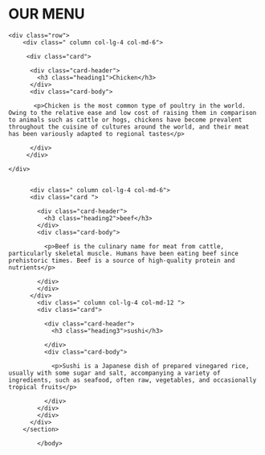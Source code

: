 <!DOCTYPE html>
<html lang="en">
<head>
    <meta charset="UTF-8">
    <meta name="viewport" content="width=device-width, initial-scale=1.0">
    <title>assissment </title>
    <link rel="stylesheet" href="C:\Users\apurva\Desktop\web development\web development\assissment\css\style.css">
    <link href="https://fonts.googleapis.com/css2?family=Krona+One&display=swap" rel="stylesheet">
    <link rel="stylesheet" href="https://stackpath.bootstrapcdn.com/bootstrap/4.5.0/css/bootstrap.min.css" integrity="sha384-9aIt2nRpC12Uk9gS9baDl411NQApFmC26EwAOH8WgZl5MYYxFfc+NcPb1dKGj7Sk" crossorigin="anonymous">
    <script src="https://code.jquery.com/jquery-3.5.1.slim.min.js" integrity="sha384-DfXdz2htPH0lsSSs5nCTpuj/zy4C+OGpamoFVy38MVBnE+IbbVYUew+OrCXaRkfj" crossorigin="anonymous"></script>
<script src="https://cdn.jsdelivr.net/npm/popper.js@1.16.0/dist/umd/popper.min.js" integrity="sha384-Q6E9RHvbIyZFJoft+2mJbHaEWldlvI9IOYy5n3zV9zzTtmI3UksdQRVvoxMfooAo" crossorigin="anonymous"></script>
<script src="https://stackpath.bootstrapcdn.com/bootstrap/4.5.0/js/bootstrap.min.js" integrity="sha384-OgVRvuATP1z7JjHLkuOU7Xw704+h835Lr+6QL9UvYjZE3Ipu6Tp75j7Bh/kR0JKI" crossorigin="anonymous"></script>

</head>

<body>
    <h1>
        OUR MENU
    </h1>
   
<section>
  
    <div class="row">
        <div class=" column col-lg-4 col-md-6">
        
         <div class="card">
        
          <div class="card-header">
            <h3 class="heading1">Chicken</h3>
          </div>
          <div class="card-body">
            
           <p>Chicken is the most common type of poultry in the world. Owing to the relative ease and low cost of raising them in comparison to animals such as cattle or hogs, chickens have become prevalent throughout the cuisine of cultures around the world, and their meat has been variously adapted to regional tastes</p>
          
          </div>
         </div>
    
    </div>
             
          
          <div class=" column col-lg-4 col-md-6">
          <div class="card ">
        
            <div class="card-header">
              <h3 class="heading2">beef</h3>
            </div>
            <div class="card-body">
              
              <p>Beef is the culinary name for meat from cattle, particularly skeletal muscle. Humans have been eating beef since prehistoric times. Beef is a source of high-quality protein and nutrients</p>
              
            </div>
            </div>
          </div>
            <div class=" column col-lg-4 col-md-12 ">
            <div class="card">
        
              <div class="card-header">
                <h3 class="heading3">sushi</h3>
                  
              </div>
              <div class="card-body">
                
                <p>Sushi is a Japanese dish of prepared vinegared rice, usually with some sugar and salt, accompanying a variety of ingredients, such as seafood, often raw, vegetables, and occasionally tropical fruits</p>
               
              </div>
            </div>
            </div>
          </div>
        </section>
              
            </body>   
</html>
